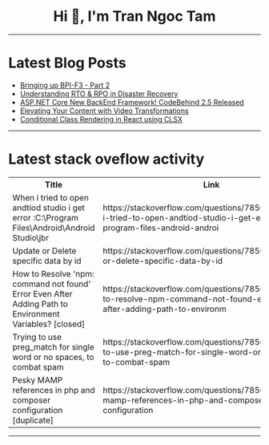 <h1 align="center">Hi 👋, I'm Tran Ngoc Tam</h1>

---

# Latest Blog Posts 
<!-- BLOG-POST-LIST:START -->
- [Bringing up BPI-F3 - Part 2](https://dev.to/luzero/bringing-up-bpi-f3-part-2-2ikj)
- [Understanding RTO &amp; RPO in Disaster Recovery](https://dev.to/jakeinthecloud/understanding-rto-rpo-in-disaster-recovery-3oe8)
- [ASP.NET Core New BackEnd Framework! CodeBehind 2.5 Released](https://dev.to/elanatframework/aspnet-core-new-backend-framework-codebehind-25-released-13p7)
- [Elevating Your Content with Video Transformations](https://dev.to/msmith99994/elevating-your-content-with-video-transformations-5ge8)
- [Conditional Class Rendering in React using CLSX](https://dev.to/antonmartyniuk/conditional-class-rendering-in-react-using-clsx-20l1)
<!-- BLOG-POST-LIST:END -->

---

# Latest stack oveflow activity
<table>
  <tr><th>Title</th><th>Link</th></tr>
  <!-- STACKOVERFLOW:START --><tr><td>When i tried to open andtiod studio i get error :C:\Program Files\Android\Android Studio\jbr</td><td>https://stackoverflow.com/questions/78508363/when-i-tried-to-open-andtiod-studio-i-get-error-c-program-files-android-androi</td></tr><tr><td>Update or Delete specific data by id</td><td>https://stackoverflow.com/questions/78508315/update-or-delete-specific-data-by-id</td></tr><tr><td>How to Resolve &#39;npm: command not found&#39; Error Even After Adding Path to Environment Variables? [closed]</td><td>https://stackoverflow.com/questions/78507992/how-to-resolve-npm-command-not-found-error-even-after-adding-path-to-environm</td></tr><tr><td>Trying to use preg_match for single word or no spaces, to combat spam</td><td>https://stackoverflow.com/questions/78507899/trying-to-use-preg-match-for-single-word-or-no-spaces-to-combat-spam</td></tr><tr><td>Pesky MAMP references in php and composer configuration [duplicate]</td><td>https://stackoverflow.com/questions/78507874/pesky-mamp-references-in-php-and-composer-configuration</td></tr><!-- STACKOVERFLOW:END -->
</table>

---


